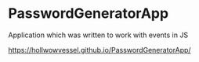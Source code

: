 # PasswordGeneratorApp
Application which was written to work with events in JS

https://hollwowvessel.github.io/PasswordGeneratorApp/
